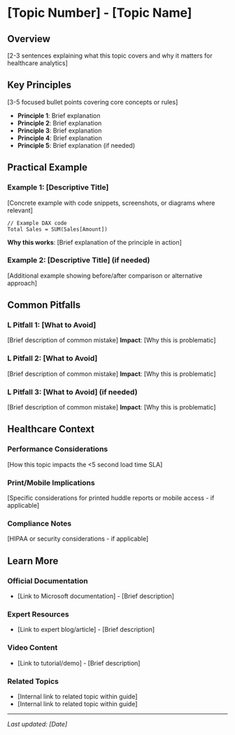 # [Topic Number] - [Topic Name]

## Overview
[2-3 sentences explaining what this topic covers and why it matters for healthcare analytics]

## Key Principles
[3-5 focused bullet points covering core concepts or rules]

- **Principle 1**: Brief explanation
- **Principle 2**: Brief explanation
- **Principle 3**: Brief explanation
- **Principle 4**: Brief explanation
- **Principle 5**: Brief explanation (if needed)

## Practical Example

### Example 1: [Descriptive Title]
[Concrete example with code snippets, screenshots, or diagrams where relevant]

```dax
// Example DAX code
Total Sales = SUM(Sales[Amount])
```

**Why this works**: [Brief explanation of the principle in action]

### Example 2: [Descriptive Title] (if needed)
[Additional example showing before/after comparison or alternative approach]

## Common Pitfalls

### L Pitfall 1: [What to Avoid]
[Brief description of common mistake]
**Impact**: [Why this is problematic]

### L Pitfall 2: [What to Avoid]
[Brief description of common mistake]
**Impact**: [Why this is problematic]

### L Pitfall 3: [What to Avoid] (if needed)
[Brief description of common mistake]
**Impact**: [Why this is problematic]

## Healthcare Context

### Performance Considerations
[How this topic impacts the <5 second load time SLA]

### Print/Mobile Implications
[Specific considerations for printed huddle reports or mobile access - if applicable]

### Compliance Notes
[HIPAA or security considerations - if applicable]

## Learn More

### Official Documentation
- [Link to Microsoft documentation] - [Brief description]

### Expert Resources
- [Link to expert blog/article] - [Brief description]

### Video Content
- [Link to tutorial/demo] - [Brief description]

### Related Topics
- [Internal link to related topic within guide]
- [Internal link to related topic within guide]

---

*Last updated: [Date]*
